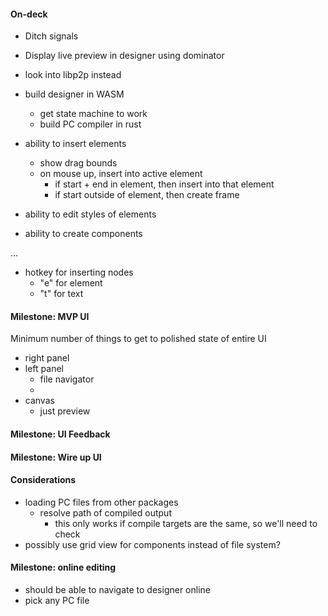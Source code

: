 #### On-deck

- Ditch signals

- Display live preview in designer using dominator
- look into libp2p instead

- build designer in WASM

  - get state machine to work
  - build PC compiler in rust

- ability to insert elements
  - show drag bounds
  - on mouse up, insert into active element
    - if start + end in element, then insert into that element
    - if start outside of element, then create frame
- ability to edit styles of elements
- ability to create components

...

- hotkey for inserting nodes
  - "e" for element
  - "t" for text

#### Milestone: MVP UI

Minimum number of things to get to polished state of entire UI

- right panel
- left panel
  - file navigator
  -
- canvas
  - just preview

#### Milestone: UI Feedback

#### Milestone: Wire up UI

#### Considerations

- loading PC files from other packages
  - resolve path of compiled output
    - this only works if compile targets are the same, so we'll need to check
- possibly use grid view for components instead of file system?

#### Milestone: online editing

- should be able to navigate to designer online
- pick any PC file
